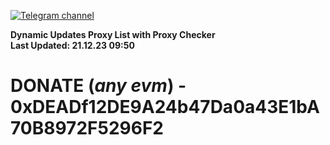 [![Telegram channel](https://img.shields.io/endpoint?url=https://runkit.io/damiankrawczyk/telegram-badge/branches/master?url=https://t.me/n4z4v0d)](https://t.me/n4z4v0d) 

**Dynamic Updates Proxy List with Proxy Checker**  
**Last Updated: 21.12.23 09:50**

# DONATE (_any evm_) - 0xDEADf12DE9A24b47Da0a43E1bA70B8972F5296F2
